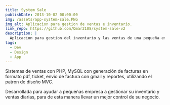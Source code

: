 ```yaml
---
title: System Sale
publishDate: 2013-10-02 00:00:00
img: /assets/app-system-sale.PNG
img_alt: Aplicacion para gestion de ventas e inventario.
link_repo: https://github.com/Omar2108/system-sale-v2
description: |
  Aplicacion para gestion del inventario y las ventas de una pequeña empresa.
tags:
  - Dev
  - Design
  - App
---
```


Sistemas de ventas con PHP, MySQL con generación de facturas en formato pdf, ticket, envio de factura con gmail y reportes, utilizando el patron de diseño MVC.

Desarrollada para ayudar a pequeñas empresa a gestionar su inventario y ventas diarias, para de esta manera llevar un mejor control de su negocio.
